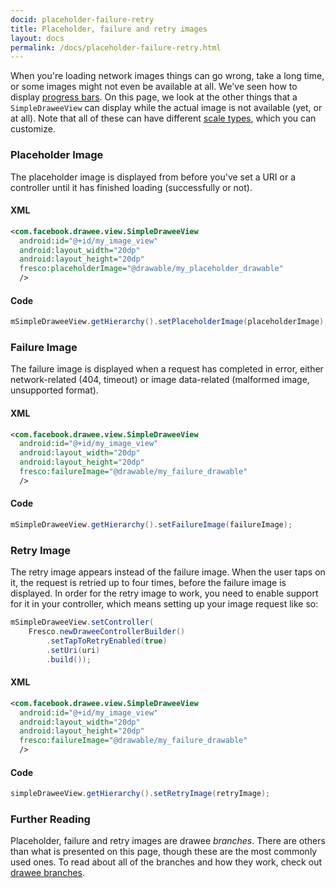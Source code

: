 ```yaml
---
docid: placeholder-failure-retry
title: Placeholder, failure and retry images
layout: docs
permalink: /docs/placeholder-failure-retry.html
---
```


When you're loading network images things can go wrong, take a long time, or some images might not even be available at all. We've seen how to display [progress bars](progress-bars.html). On this page, we look at the other things that a `SimpleDraweeView` can display while the actual image is not available (yet, or at all). Note that all of these can have different [scale types](scaletypes.html), which you can customize.

### Placeholder Image

The placeholder image is displayed from before you've set a URI or a controller until it has finished loading (successfully or not).

#### XML

```xml
<com.facebook.drawee.view.SimpleDraweeView
  android:id="@+id/my_image_view"
  android:layout_width="20dp"
  android:layout_height="20dp"
  fresco:placeholderImage="@drawable/my_placeholder_drawable"
  />
```

#### Code

```java
mSimpleDraweeView.getHierarchy().setPlaceholderImage(placeholderImage);
```

### Failure Image

The failure image is displayed when a request has completed in error, either network-related (404, timeout) or image data-related (malformed image, unsupported format).

#### XML

```xml
<com.facebook.drawee.view.SimpleDraweeView
  android:id="@+id/my_image_view"
  android:layout_width="20dp"
  android:layout_height="20dp"
  fresco:failureImage="@drawable/my_failure_drawable"
  />
```

#### Code

```java
mSimpleDraweeView.getHierarchy().setFailureImage(failureImage);
```

### Retry Image

The retry image appears instead of the failure image. When the user taps on it, the request is retried up to four times, before the failure image is displayed. In order for the retry image to work, you need to enable support for it in your controller, which means setting up your image request like so:

```java
mSimpleDraweeView.setController(
    Fresco.newDraweeControllerBuilder()
        .setTapToRetryEnabled(true)
        .setUri(uri)
        .build());
```

#### XML

```xml
<com.facebook.drawee.view.SimpleDraweeView
  android:id="@+id/my_image_view"
  android:layout_width="20dp"
  android:layout_height="20dp"
  fresco:failureImage="@drawable/my_failure_drawable"
  />
```

#### Code

```java
simpleDraweeView.getHierarchy().setRetryImage(retryImage);
```

### Further Reading

Placeholder, failure and retry images are drawee *branches*. There are others than what is presented on this page, though these are the most commonly used ones. To read about all of the branches and how they work, check out [drawee branches](drawee-branches.html).
